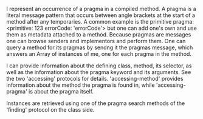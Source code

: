 I represent an occurrence of a pragma in a compiled method.  A pragma is a literal message pattern that occurs between angle brackets at the start of a method after any temporaries.  A common example is the primitive pragma:
	<primitive: 123 errorCode: 'errorCode'>
but one can add one's own and use them as metadata attached to a method.  Because pragmas are messages one can browse senders and implementors and perform them.  One can query a method for its pragmas by sendng it the pragmas message, which answers an Array of instances of me, one for each pragma in the method.

I can provide information about the defining class, method, its selector, as well as the information about the pragma keyword and its arguments. See the two 'accessing' protocols for details. 'accessing-method' provides information about the method the pragma is found in, while 'accessing-pragma' is about the pragma itself.

Instances are retrieved using one of the pragma search methods of the 'finding' protocol on the class side.